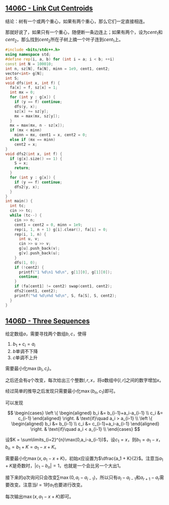 ## [1406C - Link Cut Centroids](https://codeforces.com/contest/1406/problem/C)

结论：树有一个或两个重心，如果有两个重心，那么它们一定直接相连。

那就好说了，如果只有一个重心，随便断一条边连上；如果有两个，设为$cent_1$和$cent_2$，那么找到$cent_2$所在子树上摘一个叶子连到$cent_1$上。

```cpp
#include <bits/stdc++.h>
using namespace std;
#define rep(i, a, b) for (int i = a; i < b; ++i)
const int N = 100010;
int n, sz[N], fa[N], minn = 1e9, cent1, cent2;
vector<int> g[N];
int S;
void dfs(int x, int f) {
  fa[x] = f, sz[x] = 1;
  int mx = 0;
  for (int y : g[x]) {
    if (y == f) continue;
    dfs(y, x);
    sz[x] += sz[y];
    mx = max(mx, sz[y]);
  }
  mx = max(mx, n - sz[x]);
  if (mx < minn)
    minn = mx, cent1 = x, cent2 = 0;
  else if (mx == minn)
    cent2 = x;
}
void dfs2(int x, int f) {
  if (g[x].size() == 1) {
    S = x;
    return;
  }
  for (int y : g[x]) {
    if (y == f) continue;
    dfs2(y, x);
  }
}
int main() {
  int tc;
  cin >> tc;
  while (tc--) {
    cin >> n;
    cent1 = cent2 = 0, minn = 1e9;
    rep(i, 1, n + 1) g[i].clear(), fa[i] = 0;
    rep(i, 1, n) {
      int u, v;
      cin >> u >> v;
      g[u].push_back(v);
      g[v].push_back(u);
    }
    dfs(1, 0);
    if (!cent2) {
      printf("1 %d\n1 %d\n", g[1][0], g[1][0]);
      continue;
    }
    if (fa[cent1] != cent2) swap(cent1, cent2);
    dfs2(cent1, cent2);
    printf("%d %d\n%d %d\n", S, fa[S], S, cent2);
  }
}
```

## [1406D - Three Sequences](https://codeforces.com/contest/1406/problem/D)

给定数组$a$，需要寻找两个数组$b, c$，使得

1. $b_1 + c_i = a_i$
2. $b$单调不下降
3. $c$单调不上升

需要最小化$\max(b_i, c_i)$。

之后还会有$q$个改变，每次给出三个整数$l, r, x$，将$a$数组中$[l, r]$之间的数字增加$x$。

经过简单的推导之后发现只需要最小化$\max(b_n, c_1)$即可。

可以发现

$$
\begin{cases}
\left \{
\begin{aligned}
b_i &= b_{i-1}+a_i-a_{i-1} \\
c_i &= c_{i-1}
\end{aligned}
\right. & \text{if}\quad a_i > a_{i-1} \\
\left \{
\begin{aligned}
b_i &= b_{i-1} \\
c_i &= c_{i-1}+a_i-a_{i-1}
\end{aligned}
\right. & \text{if}\quad a_i < a_{i-1} \\
\end{cases}
$$

设$K = \sum\limits_{i=2}^{n}\max(0,a_i-a_{i-1})$，设$c_1 = x$，则$b_1 = a_1 - x$，$b_n = b_1 + K = a_1 - x + K$。

需要最小化$\max(x, a_1-x+K)$，初始$x$应设置为$\dfrac{a_1 + K}{2}$。注意当$a_1+K$是奇数时，$|c_1 - b_n| = 1$，也就是一个会比另一个大出$1$。

接下来的$q$次询问只会改变$\sum\max(0,a_i-a_{i-1})$，所以只有$a_l - a_{l-1}$和$a_{r+1}-a_r$需要改变。注意当$l=1$时$a_1$也要进行改变。

每次输出$\max(x, a_1-x+K)$即可。
